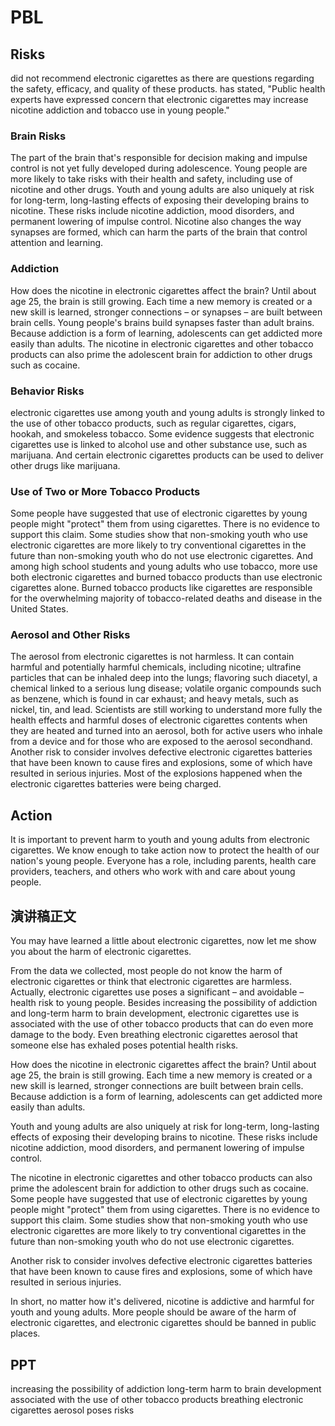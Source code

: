 # PBL

## Risks

did not recommend electronic cigarettes as there are questions regarding the safety, efficacy, and quality of these products.
has stated, "Public health experts have expressed concern that electronic cigarettes may increase nicotine addiction and tobacco use in young people."


### Brain Risks

The part of the brain that's responsible for decision making and impulse control is not yet fully developed during adolescence. Young people are more likely to take risks with their health and safety, including use of nicotine and other drugs. Youth and young adults are also uniquely at risk for long-term, long-lasting effects of exposing their developing brains to nicotine. These risks include nicotine addiction, mood disorders, and permanent lowering of impulse control. Nicotine also changes the way synapses are formed, which can harm the parts of the brain that control attention and learning.


### Addiction

How does the nicotine in electronic cigarettes affect the brain? Until about age 25, the brain is still growing. Each time a new memory is created or a new skill is learned, stronger connections – or synapses – are built between brain cells. Young people's brains build synapses faster than adult brains. Because addiction is a form of learning, adolescents can get addicted more easily than adults. The nicotine in electronic cigarettes and other tobacco products can also prime the adolescent brain for addiction to other drugs such as cocaine.


### Behavior Risks

electronic cigarettes use among youth and young adults is strongly linked to the use of other tobacco products, such as regular cigarettes, cigars, hookah, and smokeless tobacco.
Some evidence suggests that electronic cigarettes use is linked to alcohol use and other substance use, such as marijuana. And certain electronic cigarettes products can be used to deliver other drugs like marijuana.


### Use of Two or More Tobacco Products

Some people have suggested that use of electronic cigarettes by young people might "protect" them from using cigarettes. There is no evidence to support this claim. Some studies show that non-smoking youth who use electronic cigarettes are more likely to try conventional cigarettes in the future than non-smoking youth who do not use electronic cigarettes. And among high school students and young adults who use tobacco, more use both electronic cigarettes and burned tobacco products than use electronic cigarettes alone. Burned tobacco products like cigarettes are responsible for the overwhelming majority of tobacco-related deaths and disease in the United States.


### Aerosol and Other Risks

The aerosol from electronic cigarettes is not harmless. It can contain harmful and potentially harmful chemicals, including nicotine; ultrafine particles that can be inhaled deep into the lungs; flavoring such diacetyl, a chemical linked to a serious lung disease; volatile organic compounds such as benzene, which is found in car exhaust; and heavy metals, such as nickel, tin, and lead. Scientists are still working to understand more fully the health effects and harmful doses of electronic cigarettes contents when they are heated and turned into an aerosol, both for active users who inhale from a device and for those who are exposed to the aerosol secondhand. Another risk to consider involves defective electronic cigarettes batteries that have been known to cause fires and explosions, some of which have resulted in serious injuries. Most of the explosions happened when the electronic cigarettes batteries were being charged.

## Action

It is important to prevent harm to youth and young adults from electronic cigarettes. We know enough to take action now to protect the health of our nation's young people. Everyone has a role, including parents, health care providers, teachers, and others who work with and care about young people.




## 演讲稿正文
You may have learned a little about electronic cigarettes, now let me show you about the harm of electronic cigarettes.

From the data we collected, most people do not know the harm of electronic cigarettes or think that electronic cigarettes are harmless. Actually, electronic cigarettes use poses a significant – and avoidable – health risk to young people. Besides increasing the possibility of addiction and long-term harm to brain development, electronic cigarettes use is associated with the use of other tobacco products that can do even more damage to the body. Even breathing electronic cigarettes aerosol that someone else has exhaled poses potential health risks.

How does the nicotine in electronic cigarettes affect the brain? Until about age 25, the brain is still growing. Each time a new memory is created or a new skill is learned, stronger connections are built between brain cells. Because addiction is a form of learning, adolescents can get addicted more easily than adults. 

Youth and young adults are also uniquely at risk for long-term, long-lasting effects of exposing their developing brains to nicotine. These risks include nicotine addiction, mood disorders, and permanent lowering of impulse control. 

The nicotine in electronic cigarettes and other tobacco products can also prime the adolescent brain for addiction to other drugs such as cocaine. Some people have suggested that use of electronic cigarettes by young people might "protect" them from using cigarettes. There is no evidence to support this claim. Some studies show that non-smoking youth who use electronic cigarettes are more likely to try conventional cigarettes in the future than non-smoking youth who do not use electronic cigarettes.  

Another risk to consider involves defective electronic cigarettes batteries that have been known to cause fires and explosions, some of which have resulted in serious injuries. 

In short, no matter how it's delivered, nicotine is addictive and harmful for youth and young adults. More people should be aware of the harm of electronic cigarettes, and electronic cigarettes should be banned in public places.



## PPT

increasing the possibility of addiction
long-term harm to brain development
associated with the use of other tobacco products
breathing electronic cigarettes aerosol poses risks





